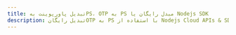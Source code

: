 ---title: تبدیل پاورپوینت بهPS، OTP به PS مبدل رایگان یا Nodejs SDKdescription: تبدیل رایگانOTP به PS با استفاده از Nodejs Cloud APIs & SDK. همچنین اسناد Microsoft PowerPoint را در Cloud ایجاد، ویرایش و رندر کنید.---